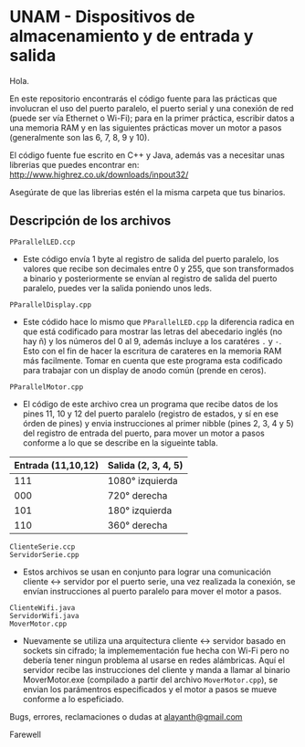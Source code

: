 # UNAM - Dispositivos de almacenamiento y de entrada y salida
Hola.

En este repositorio encontrarás el código fuente para las prácticas que involucran el uso del puerto paralelo, el puerto serial y una conexión de red (puede ser vía Ethernet o Wi-Fi); para en la primer práctica, escribir datos a una memoria RAM y en las siguientes prácticas mover un motor a pasos (generalmente son las 6, 7, 8, 9 y 10).

El código fuente fue escrito en C++ y Java, además vas a necesitar unas librerias que puedes encontrar en:
http://www.highrez.co.uk/downloads/inpout32/

Asegúrate de que las librerias estén el la misma carpeta que tus binarios.

Descripción de los archivos
---------------------------
  
  
  ```
  PParallelLED.ccp
  ```
  * Este código envía 1 byte al registro de salida del puerto paralelo, los valores que recibe son decimales entre 0 y 255, que son transformados a binario y posteriormente se envían al registro de salida del puerto paralelo, puedes ver la salida poniendo unos leds.
  
  ```  
  PParallelDisplay.cpp
  ```
  * Este códido hace lo mismo que `PParallelLED.cpp` la diferencia radica en que está codificado para mostrar las letras del abecedario inglés (no hay ñ) y los números del 0 al 9, además incluye a los caratéres `.` y `-`. Esto con el fin de hacer la escritura de carateres en la memoria RAM más facilmente. Tomar en cuenta que este programa esta codificado para trabajar con un display de anodo común (prende en ceros).
  
  ```  
  PParallelMotor.cpp
  ```
  * El código de este archivo crea un programa que recibe datos de los pines 11, 10 y 12 del puerto paralelo (registro de estados, y sí en ese órden de pines) y envia instrucciones al primer nibble (pines 2, 3, 4 y 5) del registro de entrada del puerto, para mover un motor a pasos conforme a lo que se describe en la sigueinte tabla.
  
  | Entrada (11,10,12)  | Salida (2, 3, 4, 5) |
  | ------------------  | ------------------- |
  | 111                 | 1080° izquierda     |
  | 000                 | 720° derecha        |
  | 101                 | 180° izquierda      |
  | 110                 | 360° derecha        |
 
  
  ```
  ClienteSerie.ccp
  ServidorSerie.cpp
  ```
  * Estos archivos se usan en conjunto para lograr una comunicación cliente <-> servidor por el puerto serie, una vez realizada la conexión, se envían instrucciones al puerto paralelo para mover el motor a pasos.
  
  ```
  ClienteWifi.java
  ServidorWifi.java
  MoverMotor.cpp
  ```
  * Nuevamente se utiliza una arquitectura cliente <-> servidor basado en sockets sin cifrado; la implemementación fue hecha con Wi-Fi pero no debería tener ningun problema al usarse en redes alámbricas. Aquí el servidor recibe las instrucciones del cliente y manda a llamar al binario MoverMotor.exe (compilado a partir del archivo `MoverMotor.cpp`), se envian los parámentros especificados y el motor a pasos se mueve conforme a lo espeficiado.

Bugs, errores, reclamaciones o dudas at alayanth@gmail.com

Farewell
